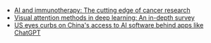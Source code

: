 - [AI and immunotherapy: The cutting edge of cancer research](https://cur.at/NElm2TS?m=web)
- [Visual attention methods in deep learning: An in-depth survey](https://cur.at/UTulLpt?m=web)
- [US eyes curbs on China's access to AI software behind apps like ChatGPT](https://cur.at/C0KEGzL?m=web)
